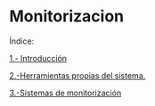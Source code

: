 # Monitorizacion

Índice:

[1.- Introducción](/md/introduccion.md)

[2.-Herramientas propias del sistema.](/md/herramientas.md)

[3.-Sistemas de monitorización](/md/sistemas.md)
